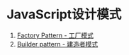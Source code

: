 # JavaScript设计模式

1. [Factory Pattern - 工厂模式](https://github.com/rason00/Practice/blob/master/JavaScript/JavaScript%20Design%20Pattern/Factory%20Pattern.md)
2. [Builder pattern - 建造者模式](https://github.com/rason00/Practice/blob/master/JavaScript/JavaScript%20Design%20Pattern/Builder%20pattern.md)